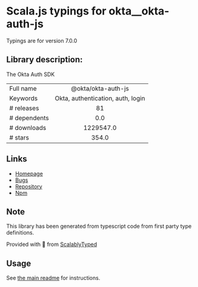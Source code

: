 
# Scala.js typings for okta__okta-auth-js

Typings are for version 7.0.0

## Library description:
The Okta Auth SDK

|                    |                 |
| ------------------ | :-------------: |
| Full name          | @okta/okta-auth-js |
| Keywords           | Okta, authentication, auth, login |
| # releases         | 81 |
| # dependents       | 0.0 |
| # downloads        | 1229547.0 |
| # stars            | 354.0 |

## Links
- [Homepage](https://github.com/okta/okta-auth-js)
- [Bugs](https://github.com/okta/okta-auth-js/issues)
- [Repository](https://github.com/okta/okta-auth-js)
- [Npm](https://www.npmjs.com/package/%40okta%2Fokta-auth-js)
    


## Note
This library has been generated from typescript code from first party type definitions.

Provided with :purple_heart: from [ScalablyTyped](https://github.com/oyvindberg/ScalablyTyped)

## Usage
See [the main readme](../../readme.md) for instructions.


